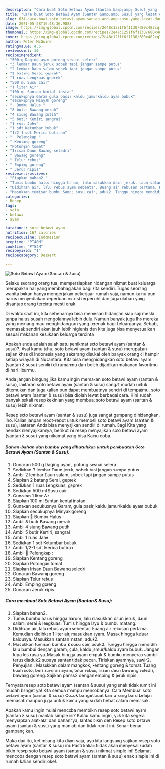 ```yaml
---
description: "Cara buat Soto Betawi Ayam (Santan &amp;amp; Susu) yang lezat dan Mudah Dibuat"
title: "Cara buat Soto Betawi Ayam (Santan &amp;amp; Susu) yang lezat dan Mudah Dibuat"
slug: 638-cara-buat-soto-betawi-ayam-santan-and-amp-susu-yang-lezat-dan-mudah-dibuat
date: 2021-05-28T16:48:36.988Z
image: https://img-global.cpcdn.com/recipes/2e48c1251f6f1130/680x482cq70/soto-betawi-ayam-santan-susu-foto-resep-utama.jpg
thumbnail: https://img-global.cpcdn.com/recipes/2e48c1251f6f1130/680x482cq70/soto-betawi-ayam-santan-susu-foto-resep-utama.jpg
cover: https://img-global.cpcdn.com/recipes/2e48c1251f6f1130/680x482cq70/soto-betawi-ayam-santan-susu-foto-resep-utama.jpg
author: Peter McGuire
ratingvalue: 4.6
reviewcount: 10
recipeingredient:
- "500 g Daging ayam potong sesuai selera"
- "3 lembar Daun jeruk sobek tapi jangan sampe putus"
- "2 lembar Daun salam sobek tapi jangan sampe putus"
- "2 batang Serai geprek"
- "1 ruas Lengkuas geprek"
- "500 ml Susu cair"
- "1 liter Air"
- "100 ml Santan kental instan"
- "secukupnya Garam gula pasir kaldu jamurkaldu ayam bubuk"
- "secukupnya Minyak goreng"
- "  Bumbu Halus "
- "8 butir Bawang merah"
- "4 siung Bawang putih"
- "5 butir Kemiri sangrai"
- "1 ruas Jahe"
- "1 sdt Ketumbar bubuk"
- "1/2-1 sdt Merica butiran"
- "  Pelengkap "
- " Kentang goreng"
- "Potongan tomat"
- "Irisan Daun Bawang seledri"
- " Bawang goreng"
- " Telur rebus"
- " Emping goreng"
- " Jeruk nipis"
recipeinstructions:
- "Siapkan bahan2."
- "Tumis bumbu halus hingga harum, lalu masukkan daun jeruk, daun salam, serai &amp; lengkuas. Tumis hingga layu &amp; bumbu matang."
- "Didihkan air, lalu rebus ayam sebentar. Buang air rebusan pertama. Kemudian didihkan 1 liter air, masukkan ayam. Masak hingga keluar kaldunya. Masukkan santan instan, aduk2."
- "Masukkan tumisan bumbu &amp; susu cair, aduk2. Tunggu hingga mendidih lalu bumbui dengan garam, gula, kaldu jamur/kaldu ayam bubuk. Jangan lupa tes rasa ya. Masak hingga ayam empuk &amp; bumbu menyerap sambil terus diaduk2 supaya santan tidak pecah. Tiriskan ayamnya, suwir2. Penyajian : Masukkan dalam mangkok, kentang goreng &amp; tomat. Tuang kuah soto, beri suwiran ayam, telur rebus, irisan daun bawang seledri, bawang goreng. Sajikan panas2 dengan emping &amp; jeruk nipis."
categories:
- Resep
tags:
- soto
- betawi
- ayam

katakunci: soto betawi ayam 
nutrition: 167 calories
recipecuisine: Indonesian
preptime: "PT40M"
cooktime: "PT54M"
recipeyield: "1"
recipecategory: Dessert

---
```



![Soto Betawi Ayam (Santan &amp; Susu)](https://img-global.cpcdn.com/recipes/2e48c1251f6f1130/680x482cq70/soto-betawi-ayam-santan-susu-foto-resep-utama.jpg)

Selaku seorang orang tua, mempersiapkan hidangan nikmat buat keluarga merupakan hal yang membahagiakan bagi kita sendiri. Tugas seorang  wanita bukan hanya mengerjakan pekerjaan rumah saja, namun kamu pun harus menyediakan keperluan nutrisi terpenuhi dan juga olahan yang disantap orang tercinta mesti enak.

Di waktu  saat ini, kita sebenarnya bisa memesan hidangan siap saji meski tanpa harus susah mengolahnya lebih dulu. Namun banyak juga lho mereka yang memang mau menghidangkan yang terenak bagi keluarganya. Sebab, memasak sendiri akan jauh lebih higienis dan kita juga bisa menyesuaikan sesuai makanan kesukaan keluarga tercinta. 



Apakah anda adalah salah satu penikmat soto betawi ayam (santan &amp; susu)?. Asal kamu tahu, soto betawi ayam (santan &amp; susu) merupakan sajian khas di Indonesia yang sekarang disukai oleh banyak orang di hampir setiap wilayah di Nusantara. Kita bisa menghidangkan soto betawi ayam (santan &amp; susu) sendiri di rumahmu dan boleh dijadikan makanan favoritmu di hari liburmu.

Anda jangan bingung jika kamu ingin memakan soto betawi ayam (santan &amp; susu), lantaran soto betawi ayam (santan &amp; susu) sangat mudah untuk ditemukan dan juga kalian pun dapat membuatnya sendiri di tempatmu. soto betawi ayam (santan &amp; susu) bisa diolah lewat berbagai cara. Kini sudah banyak sekali resep kekinian yang membuat soto betawi ayam (santan &amp; susu) lebih nikmat.

Resep soto betawi ayam (santan &amp; susu) juga sangat gampang dihidangkan, lho. Kalian jangan repot-repot untuk membeli soto betawi ayam (santan &amp; susu), lantaran Anda bisa menyajikan sendiri di rumah. Bagi Kita yang hendak menyajikannya, berikut ini resep menyajikan soto betawi ayam (santan &amp; susu) yang nikamat yang bisa Kamu coba.

<!--inarticleads1-->

##### Bahan-bahan dan bumbu yang dibutuhkan untuk pembuatan Soto Betawi Ayam (Santan &amp; Susu):

1. Gunakan 500 g Daging ayam, potong sesuai selera
1. Sediakan 3 lembar Daun jeruk, sobek tapi jangan sampe putus
1. Ambil 2 lembar Daun salam, sobek tapi jangan sampe putus
1. Siapkan 2 batang Serai, geprek
1. Sediakan 1 ruas Lengkuas, geprek
1. Sediakan 500 ml Susu cair
1. Gunakan 1 liter Air
1. Siapkan 100 ml Santan kental instan
1. Gunakan secukupnya Garam, gula pasir, kaldu jamur/kaldu ayam bubuk
1. Siapkan secukupnya Minyak goreng
1. Siapkan  🧄 Bumbu Halus :
1. Ambil 8 butir Bawang merah
1. Ambil 4 siung Bawang putih
1. Ambil 5 butir Kemiri, sangrai
1. Ambil 1 ruas Jahe
1. Sediakan 1 sdt Ketumbar bubuk
1. Ambil 1/2-1 sdt Merica butiran
1. Ambil  🍅 Pelengkap :
1. Siapkan  Kentang goreng
1. Siapkan Potongan tomat
1. Siapkan Irisan Daun Bawang seledri
1. Gunakan  Bawang goreng
1. Siapkan  Telur rebus
1. Ambil  Emping goreng
1. Gunakan  Jeruk nipis




<!--inarticleads2-->

##### Cara membuat Soto Betawi Ayam (Santan &amp; Susu):

1. Siapkan bahan2.
1. Tumis bumbu halus hingga harum, lalu masukkan daun jeruk, daun salam, serai &amp; lengkuas. Tumis hingga layu &amp; bumbu matang.
1. Didihkan air, lalu rebus ayam sebentar. Buang air rebusan pertama. Kemudian didihkan 1 liter air, masukkan ayam. Masak hingga keluar kaldunya. Masukkan santan instan, aduk2.
1. Masukkan tumisan bumbu &amp; susu cair, aduk2. Tunggu hingga mendidih lalu bumbui dengan garam, gula, kaldu jamur/kaldu ayam bubuk. Jangan lupa tes rasa ya. Masak hingga ayam empuk &amp; bumbu menyerap sambil terus diaduk2 supaya santan tidak pecah. Tiriskan ayamnya, suwir2. Penyajian : Masukkan dalam mangkok, kentang goreng &amp; tomat. Tuang kuah soto, beri suwiran ayam, telur rebus, irisan daun bawang seledri, bawang goreng. Sajikan panas2 dengan emping &amp; jeruk nipis.




Ternyata resep soto betawi ayam (santan &amp; susu) yang enak tidak rumit ini mudah banget ya! Kita semua mampu mencobanya. Cara Membuat soto betawi ayam (santan &amp; susu) Cocok banget buat kamu yang baru belajar memasak maupun juga untuk kamu yang sudah hebat dalam memasak.

Apakah kamu ingin mulai mencoba membikin resep soto betawi ayam (santan &amp; susu) mantab simple ini? Kalau kamu ingin, yuk kita segera menyiapkan alat-alat dan bahannya, lantas bikin deh Resep soto betawi ayam (santan &amp; susu) yang mantab dan tidak rumit ini. Benar-benar gampang kan. 

Maka dari itu, ketimbang kita diam saja, ayo kita langsung sajikan resep soto betawi ayam (santan &amp; susu) ini. Pasti kalian tiidak akan menyesal sudah bikin resep soto betawi ayam (santan &amp; susu) nikmat simple ini! Selamat mencoba dengan resep soto betawi ayam (santan &amp; susu) enak simple ini di rumah kalian sendiri,oke!.

